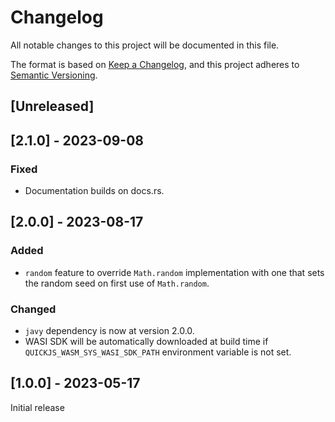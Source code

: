 # Changelog

All notable changes to this project will be documented in this file.

The format is based on [Keep a Changelog](https://keepachangelog.com/en/1.0.0/),
and this project adheres to [Semantic Versioning](https://semver.org/spec/v2.0.0.html).

## [Unreleased]

## [2.1.0] - 2023-09-08

### Fixed

- Documentation builds on docs.rs.

## [2.0.0] - 2023-08-17

### Added

- `random` feature to override `Math.random` implementation with one that sets the random seed on first use of `Math.random`.

### Changed

- `javy` dependency is now at version 2.0.0.
- WASI SDK will be automatically downloaded at build time if `QUICKJS_WASM_SYS_WASI_SDK_PATH` environment variable is not set.

## [1.0.0] - 2023-05-17

Initial release

